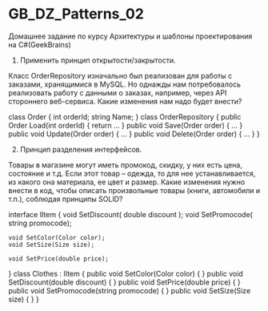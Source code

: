 # GB_DZ_Patterns_02
Домашнее задание по курсу Архитектуры и шаблоны проектирования на C#(GeekBrains) 

1. Применить принцип открытости/закрытости.

Класс OrderRepository изначально был реализован для работы с заказами, хранящимися в MySQL. Но однажды нам потребовалось реализовать работу с данными о заказах, например, через API стороннего веб-сервиса. Какие изменения нам надо будет внести?

class Order
{
    int orderId;
    string Name;
}
class OrderRepository
{
    public Order Load(int orderId) { return ... }
    public void Save(Order order) { ... }
    public void Update(Order order) { ... }
    public void Delete(Order order) { ... }
}

2. Принцип разделения интерфейсов.

Товары в магазине могут иметь промокод, скидку, у них есть цена, состояние и т.д. Если этот товар – одежда, то для нее устанавливается, из какого она материала, ее цвет и размер. Какие изменения нужно внести в код, чтобы описать произвольные товары (книги, автомобили и т.п.), соблюдая принципы SOLID?

interface IItem
{
    void SetDiscount( double discount ); 
    void SetPromocode( string promocode);

    void SetColor(Color color);
    void SetSize(Size size);

    void SetPrice(double price);
}
class Clothes : IItem
{
    public void SetColor(Color color)    {    }
    public void SetDiscount(double discount)    {    }
    public void SetPrice(double price)    {    }
    public void SetPromocode(string promocode)    {    }
    public void SetSize(Size size)    {    }
}

